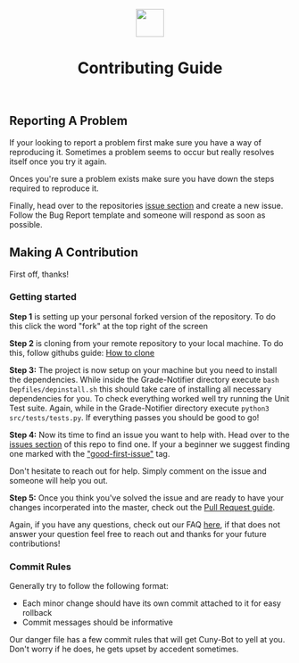 
<p align="center">

<img src=http://icons.iconarchive.com/icons/icons8/windows-8/512/Files-Add-File-icon.png width=50>
<br>
<h1 align="center">Contributing Guide</h1>
</p>
<br>


## Reporting A Problem

If your looking to report a problem first make sure you have a way of reproducing it. Sometimes a problem seems to occur but really resolves itself once you try it again. 

Onces you're sure a problem exists make sure you have down the steps required to reproduce it. 

Finally, head over to the repositories [issue section](https://github.com/Huddie/Grade-Notifier/issues) and create a new issue. Follow the Bug Report template and someone will respond as soon as possible.

## Making A Contribution

First off, thanks!

### Getting started

**Step 1** is setting up your personal forked version of the repository. To do this click the word "fork" at the top right of the screen

**Step 2** is cloning from your remote repository to your local machine. To do this, follow githubs guide: [How to clone](https://help.github.com/articles/cloning-a-repository/)

**Step 3:** The project is now setup on your machine but you need to install the dependencies. While inside the Grade-Notifier directory execute `bash Depfiles/depinstall.sh`  this should take care of installing all necessary dependencies for you. To check everything worked well try running the Unit Test suite. Again, while in the Grade-Notifier directory execute `python3 src/tests/tests.py`. If everything passes you should be good to go!

**Step 4:** Now its time to find an issue you want to help with. Head over to the [issues section](https://github.com/Huddie/Grade-Notifier/issues) of this repo to find one. If your a beginner we suggest finding one marked with the ["good-first-issue"](https://github.com/Huddie/Grade-Notifier/labels/good%20first%20issue) tag. 

Don't hesitate to reach out for help. Simply comment on the issue and someone will help you out.

**Step 5:** Once you think you've solved the issue and are ready to have your changes incorperated into the master, check out the [Pull Request guide](https://github.com/Huddie/Grade-Notifier/blob/master/PULL_REQUEST_GUIDE.md).

Again, if you have any questions, check out our FAQ [here](https://github.com/Grade-Notifier/GN-Core/blob/master/CONTRIBUTING_FAQ.md), if that does not answer your question feel free to reach out and thanks for your future contributions!

### Commit Rules

Generally try to follow the following format:
 
 - Each minor change should have its own commit attached to it for easy rollback
 - Commit messages should be informative

Our danger file has a few commit rules that will get Cuny-Bot to yell at you. Don't worry if he does, he gets upset by accedent sometimes. 
